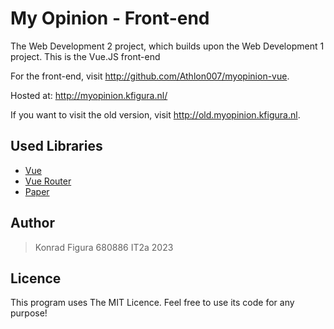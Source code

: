 # My Opinion - Front-end

The Web Development 2 project, which builds upon the Web Development 1 project. This is the Vue.JS front-end

For the front-end, visit <http://github.com/Athlon007/myopinion-vue>.

Hosted at: <http://myopinion.kfigura.nl/>

If you want to visit the old version, visit <http://old.myopinion.kfigura.nl>.

## Used Libraries

- [Vue](https://vuejs.org/)
- [Vue Router](https://router.vuejs.org/)
- [Paper](https://www.getpapercss.com/)

## Author

> Konrad Figura
> 680886
> IT2a
> 2023

## Licence

This program uses The MIT Licence. Feel free to use its code for any purpose!
